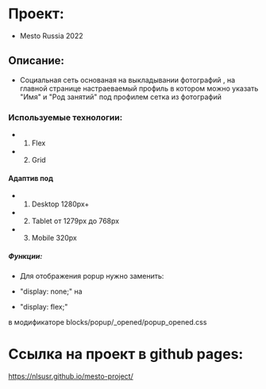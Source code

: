 # Проект: 

* Mesto Russia 2022

## Описание: 

* Социальная сеть основаная на выкладывании фотографий , 
на главной странице настраеваемый профиль в котором можно 
указать "Имя" и "Род занятий" под профилем сетка из фотографий

### Используемые технологии: 

* 1. Flex
* 2. Grid

#### Адаптив под

* 1. Desktop 1280px+
* 2. Tablet от 1279px до 768px 
* 3. Mobile 320px

##### Функции:

* Для отображения popup нужно заменить: 

* "display: none;" 
на 
* "display: flex;"

в модификаторе blocks/popup/_opened/popup_opened.css

# Ссылка на проект в github pages: 
https://nlsusr.github.io/mesto-project/ 
